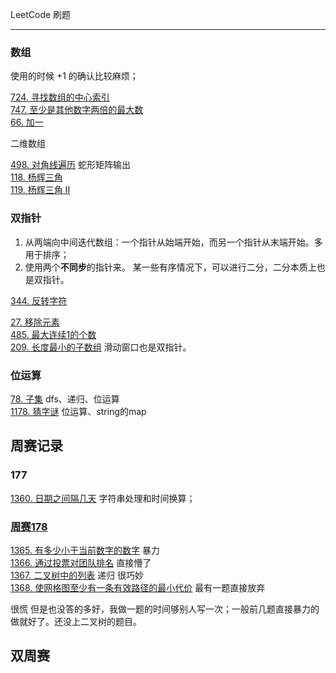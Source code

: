 LeetCode 刷题
***

### 数组

使用的时候 +1 的确认比较麻烦；

[724. 寻找数组的中心索引](code/724.%20寻找数组的中心索引.md)  
[747. 至少是其他数字两倍的最大数](code/747.%20至少是其他数字两倍的最大数.md)  
[66. 加一](code/66.%20加一.md)

二维数组  

[498. 对角线遍历](code/498.%20对角线遍历.md) 蛇形矩阵输出  
[118. 杨辉三角](code/118.%20杨辉三角.md)   
[119. 杨辉三角 II](code/119.%20杨辉三角%20II.md)

### 双指针 

1. 从两端向中间迭代数组：一个指针从始端开始，而另一个指针从末端开始。多用于排序；   
2. 使用两个**不同步**的指针来。
某一些有序情况下，可以进行二分，二分本质上也是双指针。

[344. 反转字符](code/344.%20反转字符.md)   
    
[27. 移除元素](code/27.%20移除元素.md)  
[485. 最大连续1的个数](code/485.%20最大连续1的个数.md)   
[209. 长度最小的子数组](code/209.%20长度最小的子数组.md) 滑动窗口也是双指针。

###  位运算

[78. 子集](code/78.%20子集.md) dfs、递归、位运算   
[1178. 猜字谜](code/1178.%20猜字谜.md) 位运算、string的map

## 周赛记录

### 177 

[1360. 日期之间隔几天](code/1360.%20日期之间隔几天.md) 字符串处理和时间换算；

### [周赛178](https://leetcode-cn.com/contest/weekly-contest-178/ranking/)

[1365. 有多少小于当前数字的数字](code/1365.%20有多少小于当前数字的数字.md) 暴力    
[1366. 通过投票对团队排名](code/1366.%20通过投票对团队排名.md)  直接懵了   
[1367. 二叉树中的列表](code/1367.%20二叉树中的列表.md) 递归 很巧妙         
[1368. 使网格图至少有一条有效路径的最小代价](code/1368.%20使网格图至少有一条有效路径的最小代价.md)  最有一题直接放弃   

很慌 但是也没答的多好，我做一题的时间够别人写一次；一般前几题直接暴力的做就好了。还没上二叉树的题目。

## 双周赛